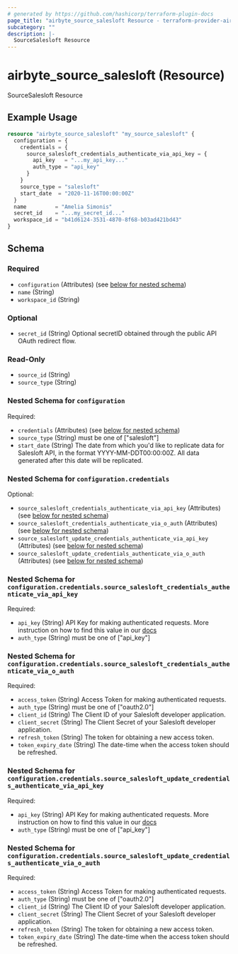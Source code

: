 ```yaml
---
# generated by https://github.com/hashicorp/terraform-plugin-docs
page_title: "airbyte_source_salesloft Resource - terraform-provider-airbyte"
subcategory: ""
description: |-
  SourceSalesloft Resource
---
```


# airbyte_source_salesloft (Resource)

SourceSalesloft Resource

## Example Usage

```terraform
resource "airbyte_source_salesloft" "my_source_salesloft" {
  configuration = {
    credentials = {
      source_salesloft_credentials_authenticate_via_api_key = {
        api_key   = "...my_api_key..."
        auth_type = "api_key"
      }
    }
    source_type = "salesloft"
    start_date  = "2020-11-16T00:00:00Z"
  }
  name         = "Amelia Simonis"
  secret_id    = "...my_secret_id..."
  workspace_id = "b41d6124-3531-4870-8f68-b03ad421bd43"
}
```

<!-- schema generated by tfplugindocs -->
## Schema

### Required

- `configuration` (Attributes) (see [below for nested schema](#nestedatt--configuration))
- `name` (String)
- `workspace_id` (String)

### Optional

- `secret_id` (String) Optional secretID obtained through the public API OAuth redirect flow.

### Read-Only

- `source_id` (String)
- `source_type` (String)

<a id="nestedatt--configuration"></a>
### Nested Schema for `configuration`

Required:

- `credentials` (Attributes) (see [below for nested schema](#nestedatt--configuration--credentials))
- `source_type` (String) must be one of ["salesloft"]
- `start_date` (String) The date from which you'd like to replicate data for Salesloft API, in the format YYYY-MM-DDT00:00:00Z. All data generated after this date will be replicated.

<a id="nestedatt--configuration--credentials"></a>
### Nested Schema for `configuration.credentials`

Optional:

- `source_salesloft_credentials_authenticate_via_api_key` (Attributes) (see [below for nested schema](#nestedatt--configuration--credentials--source_salesloft_credentials_authenticate_via_api_key))
- `source_salesloft_credentials_authenticate_via_o_auth` (Attributes) (see [below for nested schema](#nestedatt--configuration--credentials--source_salesloft_credentials_authenticate_via_o_auth))
- `source_salesloft_update_credentials_authenticate_via_api_key` (Attributes) (see [below for nested schema](#nestedatt--configuration--credentials--source_salesloft_update_credentials_authenticate_via_api_key))
- `source_salesloft_update_credentials_authenticate_via_o_auth` (Attributes) (see [below for nested schema](#nestedatt--configuration--credentials--source_salesloft_update_credentials_authenticate_via_o_auth))

<a id="nestedatt--configuration--credentials--source_salesloft_credentials_authenticate_via_api_key"></a>
### Nested Schema for `configuration.credentials.source_salesloft_credentials_authenticate_via_api_key`

Required:

- `api_key` (String) API Key for making authenticated requests. More instruction on how to find this value in our <a href="https://docs.airbyte.com/integrations/sources/salesloft#setup-guide">docs</a>
- `auth_type` (String) must be one of ["api_key"]


<a id="nestedatt--configuration--credentials--source_salesloft_credentials_authenticate_via_o_auth"></a>
### Nested Schema for `configuration.credentials.source_salesloft_credentials_authenticate_via_o_auth`

Required:

- `access_token` (String) Access Token for making authenticated requests.
- `auth_type` (String) must be one of ["oauth2.0"]
- `client_id` (String) The Client ID of your Salesloft developer application.
- `client_secret` (String) The Client Secret of your Salesloft developer application.
- `refresh_token` (String) The token for obtaining a new access token.
- `token_expiry_date` (String) The date-time when the access token should be refreshed.


<a id="nestedatt--configuration--credentials--source_salesloft_update_credentials_authenticate_via_api_key"></a>
### Nested Schema for `configuration.credentials.source_salesloft_update_credentials_authenticate_via_api_key`

Required:

- `api_key` (String) API Key for making authenticated requests. More instruction on how to find this value in our <a href="https://docs.airbyte.com/integrations/sources/salesloft#setup-guide">docs</a>
- `auth_type` (String) must be one of ["api_key"]


<a id="nestedatt--configuration--credentials--source_salesloft_update_credentials_authenticate_via_o_auth"></a>
### Nested Schema for `configuration.credentials.source_salesloft_update_credentials_authenticate_via_o_auth`

Required:

- `access_token` (String) Access Token for making authenticated requests.
- `auth_type` (String) must be one of ["oauth2.0"]
- `client_id` (String) The Client ID of your Salesloft developer application.
- `client_secret` (String) The Client Secret of your Salesloft developer application.
- `refresh_token` (String) The token for obtaining a new access token.
- `token_expiry_date` (String) The date-time when the access token should be refreshed.


